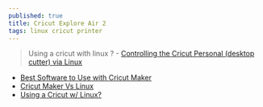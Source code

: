 ```yaml
---
published: true
title: Cricut Explore Air 2
tags: linux cricut printer
---
```

> Using a cricut with linux ? - [Controlling the Cricut Personal (desktop cutter) via Linux](https://www.summet.com/blog/2011/10/24/controlling-the-cricut-personal-desktop-cutter-via-linux/)

- [Best Software to Use with Cricut Maker](https://linuxhint.com/best-software-cricut-maker/)
- [Cricut Maker Vs Linux](https://forums.linuxmint.com/viewtopic.php?t=329903)
- [Using a Cricut w/ Linux?](https://www.reddit.com/r/linuxquestions/comments/l81qc1/using_a_cricut_w_linux/)